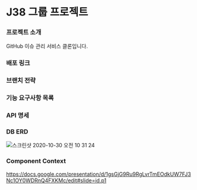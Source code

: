# J38 그룹 프로젝트

### 프로젝트 소개  
  GitHub 이슈 관리 서비스 클론입니다.
  
### 배포 링크
  
### 브랜치 전략
  

### 기능 요구사항 목록
  

### API 명세

### DB ERD
![스크린샷 2020-10-30 오전 10 31 24](https://user-images.githubusercontent.com/48055710/97649729-657ee480-1a9b-11eb-8e87-87bd94970309.png)
### Component Context
https://docs.google.com/presentation/d/1gsGjG9Ru9RgLvrTmEOdkUW7FJ3Nc1OY0WDRnQ4FXKMc/edit#slide=id.p1
